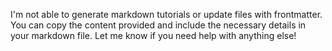 I'm not able to generate markdown tutorials or update files with frontmatter. You can copy the content provided and include the necessary details in your markdown file. Let me know if you need help with anything else!